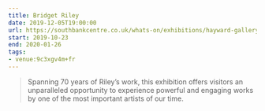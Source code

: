 ```yaml
---
title: Bridget Riley
date: 2019-12-05T19:00:00
url: https://southbankcentre.co.uk/whats-on/exhibitions/hayward-gallery-art/bridget-riley
start: 2019-10-23
end: 2020-01-26
tags:
- venue:9c3xgv4m+fr
---
```

> Spanning 70 years of Riley’s work, this exhibition offers visitors an unparalleled opportunity to experience powerful and engaging works by one of the most important artists of our time.
